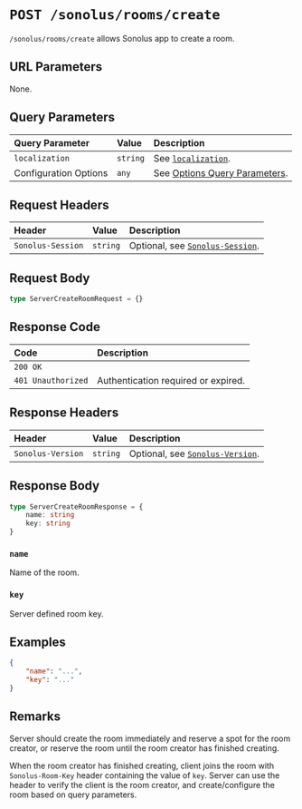 # `POST /sonolus/rooms/create`

`/sonolus/rooms/create` allows Sonolus app to create a room.

## URL Parameters

None.

## Query Parameters

| Query Parameter       | Value    | Description                                                                      |
| :-------------------- | :------- | :------------------------------------------------------------------------------- |
| `localization`        | `string` | See [`localization`](../query-parameters/localization.md).                       |
| Configuration Options | `any`    | See [Options Query Parameters](../query-parameters/options-query-parameters.md). |

## Request Headers

| Header            | Value    | Description                                                       |
| :---------------- | :------- | :---------------------------------------------------------------- |
| `Sonolus-Session` | `string` | Optional, see [`Sonolus-Session`](../headers/sonolus-session.md). |

## Request Body

```ts
type ServerCreateRoomRequest = {}
```

## Response Code

| Code               | Description                         |
| :----------------- | :---------------------------------- |
| `200 OK`           |                                     |
| `401 Unauthorized` | Authentication required or expired. |

## Response Headers

| Header            | Value    | Description                                                       |
| :---------------- | :------- | :---------------------------------------------------------------- |
| `Sonolus-Version` | `string` | Optional, see [`Sonolus-Version`](../headers/sonolus-version.md). |

## Response Body

```ts
type ServerCreateRoomResponse = {
    name: string
    key: string
}
```

### `name`

Name of the room.

### `key`

Server defined room key.

## Examples

```json
{
    "name": "...",
    "key": "..."
}
```

## Remarks

Server should create the room immediately and reserve a spot for the room creator, or reserve the room until the room creator has finished creating.

When the room creator has finished creating, client joins the room with `Sonolus-Room-Key` header containing the value of `key`. Server can use the header to verify the client is the room creator, and create/configure the room based on query parameters.
